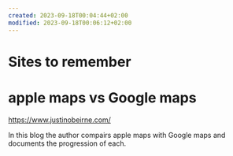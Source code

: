 ```yaml
---
created: 2023-09-18T00:04:44+02:00
modified: 2023-09-18T00:06:12+02:00
---
```


# Sites to remember

# apple maps vs Google maps

https://www.justinobeirne.com/

In this blog the author compairs apple maps with Google maps and documents the progression of each.
